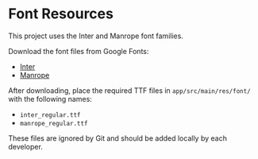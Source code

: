 # Font Resources

This project uses the Inter and Manrope font families.

Download the font files from Google Fonts:

- [Inter](https://fonts.google.com/specimen/Inter)
- [Manrope](https://fonts.google.com/specimen/Manrope)

After downloading, place the required TTF files in `app/src/main/res/font/` with the following names:

- `inter_regular.ttf`
- `manrope_regular.ttf`

These files are ignored by Git and should be added locally by each developer.
